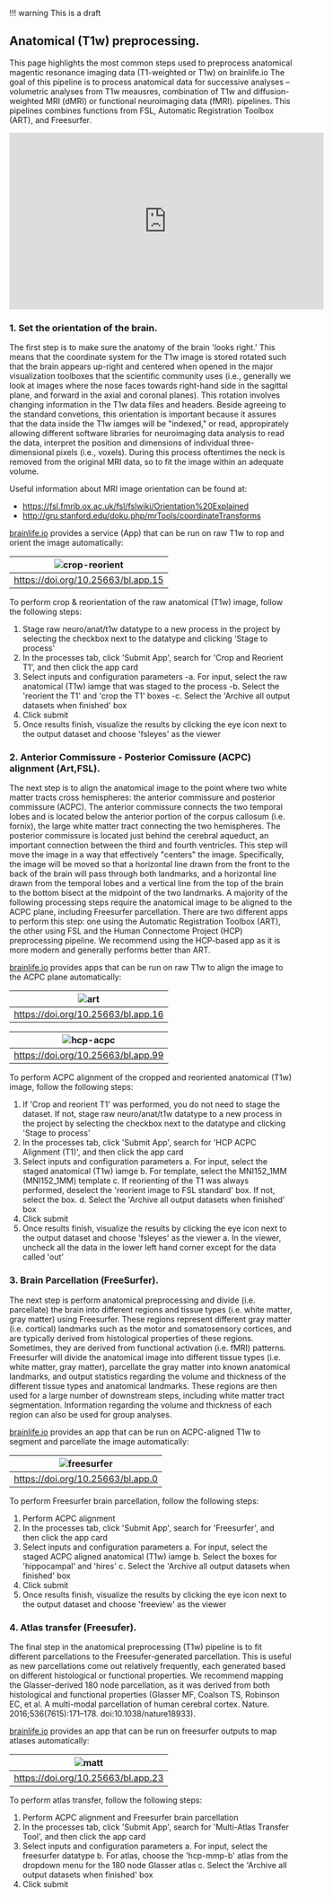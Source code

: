 !!! warning
    This is a draft

## Anatomical (T1w) preprocessing.

This page highlights the most common steps used to preprocess anatomical magentic resonance imaging data (T1-weighted or T1w) on brainlife.io The goal of this pipeline is to process anatomical data for successive analyses – volumetric analyses from T1w meausres, combination of T1w and diffusion-weighted MRI (dMRI) or functional neuroimaging data (fMRI). pipelines. This pipelines combines functions from FSL, Automatic Registration Toolbox (ART), and Freesurfer.

<iframe width="560" height="315" src="https://www.youtube.com/embed/hC0Ms3KWD8o" frameborder="0" allow="accelerometer; autoplay; encrypted-media; gyroscope; picture-in-picture" allowfullscreen></iframe>

### 1. Set the orientation of the brain.

The first step is to make sure the anatomy of the brain 'looks right.' This means that the coordinate system for the T1w image is stored rotated such that the brain appears up-right and centered when opened in the major visualization toolboxes that the scientific community uses (i.e., generally we look at images where the nose faces towards right-hand side in the sagittal plane, and forward in the axial and coronal planes). This rotation involves changing information in the T1w data files and headers. Beside agreeing to the standard convetions, this orientation is important because it assures that the data inside the T1w iamges will be "indexed,"  or read, appropirately allowing different software libraries for neuroimaging data analysis to  read the data, interpret the position and dimensions of individual three-dimensional pixels (i.e., voxels). During this process oftentimes the neck is removed from the original MRI data, so to fit the image within an adequate volume.  

Useful information about MRI image orientation can be found at: 
  - https://fsl.fmrib.ox.ac.uk/fsl/fslwiki/Orientation%20Explained 
  - http://gru.stanford.edu/doku.php/mrTools/coordinateTransforms
  
[brainlife.io](https://brainlife.io) provides a service (App) that can be run on raw T1w to rop and orient the image automatically: 

| ![crop-reorient](/docs/img/app.crop-reorient.bl.header.png)|
|------------------------------------|
| https://doi.org/10.25663/bl.app.15 |

To perform crop & reorientation of the raw anatomical (T1w) image, follow the following steps:
1) Stage raw neuro/anat/t1w datatype to a new process in the project by selecting the checkbox next to the datatype and clicking 'Stage to process'
2) In the processes tab, click 'Submit App', search for 'Crop and Reorient T1', and then click the app card
3) Select inputs and configuration parameters
    -a. For input, select the raw anatomical (T1w) iamge that was staged to the process
    -b. Select the 'reorient the T1' and 'crop the T1' boxes
    -c. Select the 'Archive all output datasets when finished' box
4) Click submit
5) Once results finish, visualize the results by clicking the eye icon next to the output dataset and choose 'fsleyes' as the viewer

### 2. Anterior Commissure - Posterior Comissure (ACPC) alignment (Art,FSL).

The next step is to align the anatomical image to the point where two white matter tracts cross hemispheres: the anterior commissure and posterior commissure (ACPC). The anterior commissure connects the two temporal lobes and is located below the anterior portion of the corpus callosum (i.e. fornix), the large white matter tract connecting the two hemispheres. The posterior commissure is located just behind the cerebral aqueduct, an important connection between the third and fourth ventricles. This step will move the image in a way that effectively "centers" the image. Specifically, the image will be moved so that a horizontal line drawn from the front to the back of the brain will pass through both landmarks, and a horizontal line drawn from the temporal lobes and a vertical line from the top of the brain to the bottom bisect at the midpoint of the two landmarks. A majority of the following processing steps require the anatomical image to be aligned to the ACPC plane, including Freesurfer parcellation. There are two different apps to perform this step: one using the Automatic Registration Toolbox (ART), the other using FSL and the Human Connectome Project (HCP) preprocessing pipeline. We recommend using the HCP-based app as it is more modern and generally performs better than ART.

[brainlife.io](https://brainlife.io) provides apps that can be run on raw T1w to align the image to the ACPC plane automatically: 

| ![art](/docs/img/app.art.bl.header.png)|
|------------------------------------|
| https://doi.org/10.25663/bl.app.16 |

| ![hcp-acpc](/docs/img/app.hcp-acpc.bl.header.png)|
|------------------------------------|
| https://doi.org/10.25663/bl.app.99 |

To perform ACPC alignment of the cropped and reoriented anatomical (T1w) image, follow the following steps:
1) If 'Crop and reorient T1' was performed, you do not need to stage the dataset. If not, stage raw neuro/anat/t1w datatype to a new process in the project by selecting the checkbox next to the datatype and clicking 'Stage to process'
2) In the processes tab, click 'Submit App', search for 'HCP ACPC Alignment (T1)', and then click the app card
3) Select inputs and configuration parameters
    a. For input, select the staged anatomical (T1w) iamge
    b. For template, select the MNI152_1MM (MNI152_1MM) template
    c. If reorienting of the T1 was always performed, deselect the 'reorient image to FSL standard' box. If not, select the box.
    d. Select the 'Archive all output datasets when finished' box
4) Click submit
5) Once results finish, visualize the results by clicking the eye icon next to the output dataset and choose 'fsleyes' as the viewer
    a. In the viewer, uncheck all the data in the lower left hand corner except for the data called 'out'

### 3. Brain Parcellation (FreeSurfer).

The next step is perform anatomical preprocessing and divide (i.e. parcellate) the brain into different regions and tissue types (i.e. white matter, gray matter) using Freesurfer. These regions represent different gray matter (i.e. cortical) landmarks such as the motor and somatosensory cortices, and are typically derived from histological properties of these regions. Sometimes, they are derived from functional activation (i.e. fMRI) patterns. Freesurfer will divide the anatomical image into different tissue types (i.e. white matter, gray matter), parcellate the gray matter into known anatomical landmarks, and output statistics regarding the volume and thickness of the different tissue types and anatomical landmarks. These regions are then used for a large number of downstream steps, including white matter tract segmentation. Information regarding the volume and thickness of each region can also be used for group analyses.

[brainlife.io](https://brainlife.io) provides an app that can be run on ACPC-aligned T1w to segment and parcellate the image automatically: 

| ![freesurfer](/docs/img/app.freesurfer.bl.header.png)|
|------------------------------------|
| https://doi.org/10.25663/bl.app.0 |

To perform Freesurfer brain parcellation, follow the following steps:
1) Perform ACPC alignment
2) In the processes tab, click 'Submit App', search for 'Freesurfer', and then click the app card
3) Select inputs and configuration parameters
    a. For input, select the staged ACPC aligned anatomical (T1w) iamge
    b. Select the boxes for 'hippocampal' and 'hires'
    c. Select the 'Archive all output datasets when finished' box
4) Click submit
5) Once results finish, visualize the results by clicking the eye icon next to the output dataset and choose 'freeview' as the viewer

### 4. Atlas transfer (Freesufer).

The final step in the anatomical preprocessing (T1w) pipeline is to fit different parcellations to the Freesufer-generated parcellation. This is useful as new parcellations come out relatively frequently, each generated based on different histological or functional properties. We recommend mapping the Glasser-derived 180 node parcellation, as it was derived from both histological and functional properties (Glasser MF, Coalson TS, Robinson EC, et al. A multi-modal parcellation of human cerebral cortex. Nature. 2016;536(7615):171–178. doi:10.1038/nature18933).

[brainlife.io](https://brainlife.io) provides an app that can be run on freesurfer outputs to map atlases automatically: 

| ![matt](/docs/img/app.matt.bl.header.png)|
|------------------------------------|
| https://doi.org/10.25663/bl.app.23 |

To perform atlas transfer, follow the following steps:
1) Perform ACPC alignment and Freesurfer brain parcellation
2) In the processes tab, click 'Submit App', search for 'Multi-Atlas Transfer Tool', and then click the app card
3) Select inputs and configuration parameters
    a. For input, select the freesurfer datatype
    b. For atlas, choose the 'hcp-mmp-b' atlas from the dropdown menu for the 180 node Glasser atlas
    c. Select the 'Archive all output datasets when finished' box
4) Click submit
